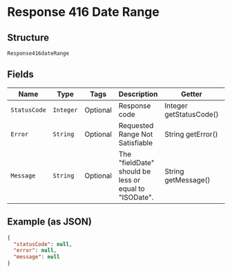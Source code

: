 
# Response 416 Date Range

## Structure

`Response416dateRange`

## Fields

| Name | Type | Tags | Description | Getter | Setter |
|  --- | --- | --- | --- | --- | --- |
| `StatusCode` | `Integer` | Optional | Response code | Integer getStatusCode() | setStatusCode(Integer statusCode) |
| `Error` | `String` | Optional | Requested Range Not Satisfiable | String getError() | setError(String error) |
| `Message` | `String` | Optional | The "fieldDate" should be less or equal to "ISODate". | String getMessage() | setMessage(String message) |

## Example (as JSON)

```json
{
  "statusCode": null,
  "error": null,
  "message": null
}
```

